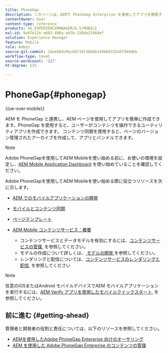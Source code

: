 ```yaml
---
title: PhoneGap
description: このページは、AEMで PhoneGap Enterprise を使用してアプリを開発するための出発点として機能します。 AEM を PhoneGap と連携し、AEM ページを使用してアプリを簡単に作成できます。PhoneGap を使用すると、ユーザーがコンテンツを操作できるユーティリティアプリを作成できます。
contentOwner: User
content-type: reference
products: SG_EXPERIENCEMANAGER/6.5/MOBILE
exl-id: 9a97e11b-a683-490a-ab7b-158de32984ef
solution: Experience Manager
feature: Mobile
role: Admin
source-git-commit: 2dae56dc9ec66f1bf36bbb24d6b0315a5f5040bb
workflow-type: tm+mt
source-wordcount: '227'
ht-degree: 21%

---
```


# PhoneGap{#phonegap}

{{ue-over-mobile}}

AEM を PhoneGap と連携し、AEM ページを使用してアプリを簡単に作成できます。PhoneGap を使用すると、ユーザーがコンテンツを操作できるユーティリティアプリを作成できます。 コンテンツ同期を使用すると、ページのバージョン管理されたアーカイブを作成して、アプリとバンドルできます。

>[!NOTE]
>
>Adobe PhoneGapを使用してAEM Mobileを使い始める前に、お使いの環境を設定し、[AEM Mobile Application Dashboard](/help/mobile/phonegap-authoring-apps.md) を使い始めていることを確認してください。

Adobe PhoneGapを使用してAEM Mobileを使い始める際に役立つリソースを次に示します。

* [AEM でのモバイルアプリケーションの開発](/help/mobile/developing-mobile-applications.md)
* [モバイルとコンテンツ同期](/help/mobile/phonegap-contentsync.md)
* [ページテンプレート](/help/mobile/phonegap-apps-arch-page-templates.md)

* [AEM Mobile コンテンツサービス：概要](/help/mobile/develop-content-as-a-service.md)

   * コンテンツサービスとデータモデルを有効にするには、[&#x200B; コンテンツサービスの管理 &#x200B;](/help/mobile/developing-content-services.md) を参照してください。
   * モデルの作成について詳しくは、[&#x200B; モデルの開発 &#x200B;](/help/mobile/administer-mobile-apps.md) を参照してください。
   * レンダリングと配信については、[&#x200B; コンテンツサービスのレンダリングと配信 &#x200B;](/help/mobile/rendering-and-delivery.md) を参照してください

>[!NOTE]
>
>任意のiOSまたはAndroid モバイルデバイスでAEM モバイルアプリケーションを実行するには、[AEM Verify アプリを使用したモバイルクイックスタート &#x200B;](/help/mobile/phonegap-mobile-quickstart.md) を参照してください。

## 前に進む {#getting-ahead}

管理者と開発者の役割と責任については、以下のリソースを参照してください。

* [AEMを使用したAdobe PhoneGap Enterprise 向けのオーサリング](/help/mobile/phonegap.md)
* [AEM を使用した Adobe PhoneGap Enterprise のコンテンツの管理](/help/mobile/administer-phonegap.md)

